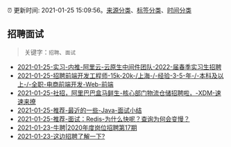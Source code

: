 :alarm_clock: 更新时间: 2021-01-25 15:09:56。[来源分类](../README.md)、[标签分类](../TAGS.md)、[时间分类](../TIMELINE.md)

## 招聘面试


> 关键字：`招聘`、`面试`



- [2021-01-25-实习-内推-阿里云-云原生中间件团队-2022-届春季实习⽣招聘](https://www.v2ex.com/t/748294) 
- [2021-01-25-招聘前端开发工程师-15k-20k-/上海-/-经验-3-5-年-/-本科及以上-/-全职-电商前端开发-Web-前端](https://www.v2ex.com/t/748293) 
- [2021-01-25-社招，阿里巴巴盒马鲜生-核心部门物流仓储招聘啦，-XDM-速速来撩](https://www.v2ex.com/t/748278) 
- [2021-01-25-推荐-最近的一些-Java-面试小结](https://toutiao.io/k/ffm07xa) 
- [2021-01-25-推荐-面试：Redis-为什么快呢？查询为何会变慢？](https://toutiao.io/k/uktnxye) 
- [2021-01-23-牛聘|2020年度岗位招聘第17期](https://sec.thief.one/article_content?a_id=8f5305fb70ad607190900105581382f8) 
- [2021-01-23-这边招聘了解一下?](https://sec.thief.one/article_content?a_id=bfea3e1790f4264b229ab65f3cf20e4b) 